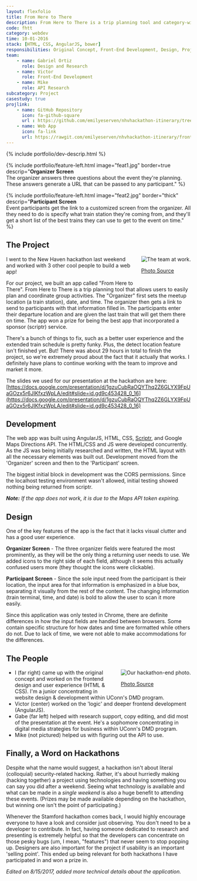 ```yaml
---
layout: flexfolio
title: From Here to There
description: From Here to There is a trip planning tool and category-winning web app built during the 2016 New Haven Hackathon. It that allows users to easily plan and coordinate group activities (as long as the travel origin and destinations are train stations).
code: fhtt
category: webdev
time: 10-01-2016
stack: [HTML, CSS, AngularJS, bower]
responsibilities: Original Concept, Front-End Development, Design, Project Management
team:
    - name: Gabriel Ortiz
      role: Design and Research
    - name: Victor
      role: Front-End Development
    - name: Mike
      role: API Research
subcategory: Project
casestudy: true
projlink:
    - name: GitHub Repository
      icon: fa-github-square
      url : https://github.com/emilyeserven/nhvhackathon-itinerary/tree/frontend
    - name: Web App
      icon: fa-link
      url: https://rawgit.com/emilyeserven/nhvhackathon-itinerary/frontend/index.html
---
```


{% include portfolio/dev-descrip.html %}

{% include portfolio/feature-left.html
    image="feat1.jpg"
    border=true
    descrip="<strong>Organizer Screen</strong><br />The organizer answers three questions about the event they're planning. These answers generate a URL that can be passed to any participant." %}

{% include portfolio/feature-left.html
    image="feat2.jpg"
    border="thick"
    descrip="<strong>Participant Screen</strong><br />Event participants get the link to a customized screen from the organizer. All they need to do is specify what train station they're coming from, and they'll get a short list of the best trains they can use to get to the event on time." %}

## The Project

<div style="float:right; max-width: 500px; padding-left: 16px; padding-bottom: 4px;">
<img src="../../../../assets/images/blog/nhvhack-1.jpg" alt="The team at work."/>

<a href="https://www.instagram.com/p/BLmcc2Lhq75/?taken-by=emilyserven">Photo Source</a>
</div>

I went to the New Haven hackathon last weekend and worked with 3 other cool people to build a web app!

For our project, we built an app called "From Here to There". From Here to There is a trip planning tool that allows users to easily plan and coordinate group activities. The "Organizer" first sets the meetup location (a train station), date, and time. The organizer then gets a link to send to participants with that information filled in. The participants enter their departure location and are given the last train that will get them there on time. The app won a prize for being the best app that incorporated a sponsor (scriptr) service.

There's a bunch of things to fix, such as a better user experience and the extended train schedule is pretty funky. Plus, the detect location feature isn't finished yet. But! There was about 29 hours in total to finish the project, so we're extremely proud about the fact that it actually that works. I definitely have plans to continue working with the team to improve and market it more.<br />

The slides we used for our presentation at the hackathon are here: [https://docs.google.com/presentation/d/1gzuCubRaOQYThq2Z6GLYX9FpUaGOzx5r6JIKfxzWpLA/edit#slide=id.gd9c453428_0_16](https://docs.google.com/presentation/d/1gzuCubRaOQYThq2Z6GLYX9FpUaGOzx5r6JIKfxzWpLA/edit#slide=id.gd9c453428_0_16)

## Development

The web app was built using AngularJS, HTML, CSS, [Scriptr](https://www.scriptr.io/), and Google Maps Directions API. The HTML/CSS and JS were developed concurrently. As the JS was being initially researched and written, the HTML layout with all the necessary elements was built out. Development moved from the 'Organizer' screen and then to the 'Participant' screen.

The biggest initial block in development was the CORS permissions. Since the localhost testing environment wasn't allowed, initial testing showed nothing being returned from scriptr.

***Note:*** *If the app does not work, it is due to the Maps API token expiring.*

## Design

One of the key features of the app is the fact that it lacks visual clutter and has a good user experience.

**Organizer Screen** - The three organizer fields were featured the most prominently, as they will be the only thing a returning user needs to use. We added icons to the right side of each field, although it seems this actually confused users more (they thought the icons were clickable).

**Participant Screen** - Since the sole input need from the participant is their location, the input area for that information is emphasized in a blue box, separating it visually from the rest of the content. The changing information (train terminal, time, and date) is bold to allow the user to scan it more easily.


Since this application was only tested in Chrome, there are definite differences in how the input fields are handled between browsers. Some contain specific structure for how dates and time are formatted while others do not. Due to lack of time, we were not able to make accommodations for the differences.

## The People

<div style="float:right; max-width: 300px; padding-left: 16px; padding-bottom: 4px;">
<img src="../../../../assets/images/blog/nhvhack-2.jpg" alt="Our hackathon-end photo."/>

<a href="https://www.instagram.com/p/BLozu3uBchK/">Photo Source</a>
</div>

* I (far right) came up with the original concept and worked on the frontend design and user experience (HTML &amp; CSS). I'm a junior concentrating in website design &amp; development within UConn's DMD program.
* Victor (center) worked on the 'logic' and deeper frontend development (AngularJS).
* Gabe (far left) helped with research support, copy editing, and did most of the presentation at the event. He's a sophomore concentrating in digital media strategies for business within UConn's DMD program.
* Mike (not pictured) helped us with figuring out the API to use.

<div class="clearfix"></div>

## Finally, a Word on Hackathons

Despite what the name would suggest, a hackathon isn't about literal (colloquial) security-related hacking. Rather, it's about hurriedly making (hacking together) a project using technologies and having something you can say you did after a weekend. Seeing what technology is available and what can be made in a *single weekend* is also a huge benefit to attending these events. (Prizes may be made available depending on the hackathon, but winning one isn't the point of participating.)

Whenever the Stamford hackathon comes back, I would highly encourage everyone to have a look and consider just observing. You don't need to be a developer to contribute. In fact, having someone dedicated to research and presenting is extremely helpful so that the developers can concentrate on those pesky bugs (um, I mean, "features") that never seem to stop popping up. Designers are also important for the project if usability is an important 'selling point'. This ended up being relevant for both hackathons I have participated in and won a prize in.

*Edited on 8/15/2017, added more technical details about the application.*
